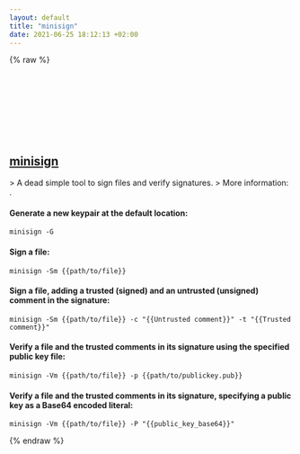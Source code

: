 ```yaml
---
layout: default
title: "minisign"
date: 2021-06-25 18:12:13 +02:00
---
```

{% raw %}
<h2 id="minisign">
  <a href="/en/common/minisign.html">minisign</a> <a href="#minisign"><svg class="icon">
    <use href="/assets/images/unicode_sprite.svg#link" />
  </svg></a>
</h2>
> A dead simple tool to sign files and verify signatures.
> More information: <https://jedisct1.github.io/minisign/>.

#### Generate a new keypair at the default location:
```shell
minisign -G
```
#### Sign a file:
```shell
minisign -Sm {{path/to/file}}
```
#### Sign a file, adding a trusted (signed) and an untrusted (unsigned) comment in the signature:
```shell
minisign -Sm {{path/to/file}} -c "{{Untrusted comment}}" -t "{{Trusted comment}}"
```
#### Verify a file and the trusted comments in its signature using the specified public key file:
```shell
minisign -Vm {{path/to/file}} -p {{path/to/publickey.pub}}
```
#### Verify a file and the trusted comments in its signature, specifying a public key as a Base64 encoded literal:
```shell
minisign -Vm {{path/to/file}} -P "{{public_key_base64}}"
```
{% endraw %}